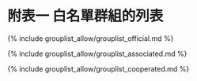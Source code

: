 # 附表一 白名單群組的列表

{% include grouplist_allow/grouplist_official.md %}

{% include grouplist_allow/grouplist_associated.md %}

{% include grouplist_allow/grouplist_cooperated.md %}
